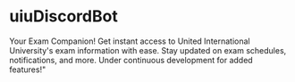 # uiuDiscordBot
Your Exam Companion! Get instant access to United International University's exam information with ease. Stay updated on exam schedules, notifications, and more. Under continuous development for added features!"
